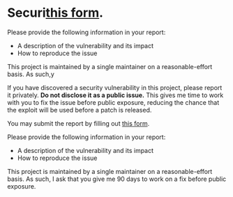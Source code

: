 # Securi[this form](https://github.com/mwaskom/seaborn/security/advisories/new).

Please provide the following information in your report:

- A description of the vulnerability and its impact
- How to reproduce the issue

This project is maintained by a single maintainer on a reasonable-effort basis. As such,y

If you have discovered a security vulnerability in this project, please report it
privately. **Do not disclose it as a public issue.** This gives me time to work with you
to fix the issue before public exposure, reducing the chance that the exploit will be
used before a patch is released.

You may submit the report by filling out
[this form](https://github.com/mwaskom/seaborn/security/advisories/new).

Please provide the following information in your report:

- A description of the vulnerability and its impact
- How to reproduce the issue

This project is maintained by a single maintainer on a reasonable-effort basis. As such,
I ask that you give me 90 days to work on a fix before public exposure.
